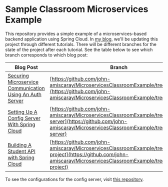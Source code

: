 # Sample Classroom Microservices Example

This repository provides a simple example of a microservices-based backend application using Spring Cloud. In [my blog](https://john-amiscaray.io), we'll be updating this project through different tutorials. There will be different branches for the state of the project after each tutorial. See the table below to see which branch corresponds to which blog post:

| Blog Post                                                                                                              | Branch                                                                                                                                                                   |
| ---------------------------------------------------------------------------------------------------------------------- | ------------------------------------------------------------------------------------------------------------------------------------------------------------------------ |
| [Securing Microservice Communication Using An Auth Server](https://john-amiscaray.io/microservice-auth-server)               | [https://github.com/john-amiscaray/MicroservicesClassroomExample/tree/security](https://github.com/john-amiscaray/MicroservicesClassroomExample/tree/security)           |
| [Setting Up A Config Server With Spring Cloud](https://john-amiscaray.io/config-server-with-spring-cloud) | [https://github.com/john-amiscaray/MicroservicesClassroomExample/tree/config-server](https://github.com/john-amiscaray/MicroservicesClassroomExample/tree/config-server) |
| [Building A Student API with Spring Cloud](https://john-amiscaray.io/student-microservices-api) | [https://github.com/john-amiscaray/MicroservicesClassroomExample/tree/base-project](https://github.com/john-amiscaray/MicroservicesClassroomExample/tree/base-project)   |



To see the configurations for the config server, visit [this repository](https://github.com/john-amiscaray/MicroservicesClassroomConfigs).
